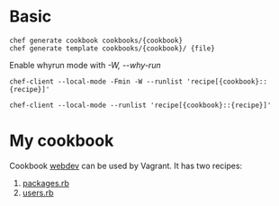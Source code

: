 
# Basic

```
chef generate cookbook cookbooks/{cookbook}
chef generate template cookbooks/{cookbook}/ {file}
```

Enable whyrun mode with *-W, --why-run*
```
chef-client --local-mode -Fmin -W --runlist 'recipe[{cookbook}::{recipe}]'
```


```
chef-client --local-mode --runlist 'recipe[{cookbook}::{recipe}]'
```

# My cookbook
Cookbook [webdev](cookbooks/webdev) can be used by Vagrant.
It has two recipes:
1. [packages.rb](cookbooks/webdev/recipes/packages.rb)
2. [users.rb](cookbooks/webdev/recipes/users.rb)
